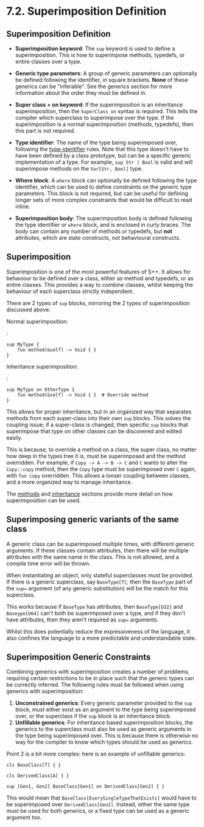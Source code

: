 # 7.2. Superimposition Definition

<primary-label ref="header-label"/>

<secondary-label ref="doc-wip"/>

## Superimposition Definition

<secondary-label ref="feature-frozen"/>

- **Superimposition keyword**: The `sup` keyword is used to define a superimposition. This is how to superimpose
  methods, typedefs, or entire classes over a type.

- **Generic type parameters**: A group of generic parameters can optionally be defined following the identifier, in
  square brackets. **None** of these generics can be "inferable". See the generics section for more information about
  the order they must be defined in.

- **Super class + on keyword**: If the superimposition is an inheritance superimposition, then the `SuperClass on`
  syntax is required. This tells the compiler which superclass to superimpose over the type. If the superimposition is
  a normal superimposition (methods, typedefs), then this part is not required.

- **Type identifier**: The name of the type being superimposed over, following
  the [type-identifier](2-5-Identifiers.md#naming-rules) rules. Note that this type doesn't have to have been defined by
  a class prototype, but can be a specific generic implementation of a type. For example, `sup Str | Bool` is valid and
  will superimpose methods on the `Var[Str, Bool]` type.

- **Where block**: A `where` block can optionally be defined following the type identifier, which can be used to define
  constraints on the generic type parameters. This block is not required, but can be useful for defining longer sets of
  more complex constraints that would be difficult to read inline.

- **Superimposition body**: The superimposition body is defined following the type identifier or `where` block, and is
  enclosed in curly braces. The body can contain any number of methods or typedefs, but **not** attributes, which are
  state constructs, not behavioural constructs.

## Superimposition

Superimposition is one of the most powerful features of S++. It allows for behaviour to be defined over a class, either
as method and typedefs, or as entire classes. This provides a way to combine classes, whilst keeping the behaviour of
each superclass strictly independent.

There are 2 types of `sup` blocks, mirroring the 2 types of superimposition discussed above:

Normal superimposition:

:
```
sup MyType {
    fun method(&self) -> Void { }
}
```

Inheritance superimposition:

:
```
sup MyType on OtherType {
    fun method(&self) -> Void { }  # Override method
}
```

This allows for proper inheritance, but in an organized way that separates methods from each super-class into their
own `sup` blocks. This solves the coupling issue; if a super-class is changed, then specific `sup` blocks that
superimpose that type on other classes can be discovered and edited easily.

This is because, to override a method on a class, the super class, no matter how deep in the types tree it is, must be
superimposed and the method overridden. For example, if `Copy -> A -> B -> C` and `C` wants to alter the `Copy::copy`
method, then the `Copy` type must be superimposed over `C` again, with `fun copy` overridden. This allows a looser
coupling between classes, and a more organized way to manage inheritance.

The [methods](#) and [inheritance](#) sections provide more detail on how superimposition can be used.

## Superimposing generic variants of the same class

A generic class can be superimposed multiple times, with different generic arguments. If these classes contain
attributes, then there will be multiple attributes with the same name in the class. This is not allowed, and a compile
time error will be thrown.

When instantiating an object, only stateful superclasses must be provided. If there is a generic superclass,
say `BaseType[T]`, then the `BaseType` part of the `sup=` argument (of any generic substitution) will be the match for
this superclass.

This works because if `BaseType` has attributes, then `BaseType[U32]` and `Baseype[U64]` can't both be superimposed over
a type, and if they don't have attributes, then they aren't required as `sup=` arguments.

Whilst this does potentially reduce the expressiveness of the language, it also confines the language to a more
predictable and understandable state.

## Superimposition Generic Constraints

Combining generics with superimposition creates a number of problems, requiring certain restrictions to be in place such
that the generic types can be correctly inferred. The following rules must be followed when using generics with
superimposition:

1. **Unconstrained generics**: Every generic parameter provided to the `sup` block, must either exist as an argument to
   the type being superimposed over, or the superclass if the `sup` block is an inheritance block.
2. **Unfillable generics**: For inheritance based superimposition blocks, the generics to the superclass must also be
   used as generic arguments in the type being superimposed over. This is because there is otherwise no way for the
   compiler to know which types should be used as generics.

Point 2 is a bit more complex: here is an example of unfillable generics:

```
cls BaseClass[T] { }

cls DerivedClass[A] { }

sup [Gen1, Gen2] BaseClass[Gen1] on DerivedClass[Gen2] { }
```

This would mean that `BaseClass[EverySingleTypeThatExists]` would have to be superimposed over `DerivedClass[Gen2]`.
Instead, either the same type must be used for both generics, or a fixed type can be used as a generic argument too.

